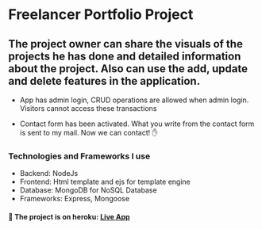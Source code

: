 # Freelancer Portfolio Project

## The project owner can share the visuals of the projects he has done and detailed information about the project. Also can use the add, update and delete features in the application.

- App has admin login, CRUD operations are allowed when admin login. Visitors cannot access these transactions

- Contact form has been activated. What you write from the contact form is sent to my mail. Now we can contact! :raised_hand:

### Technologies and Frameworks I use

- Backend: NodeJs
- Frontend: Html template and ejs for template engine
- Database: MongoDB for NoSQL Database
- Frameworks: Express, Mongoose

#### :rocket: The project is on heroku: [Live App](https://freelancer-1.herokuapp.com/)


